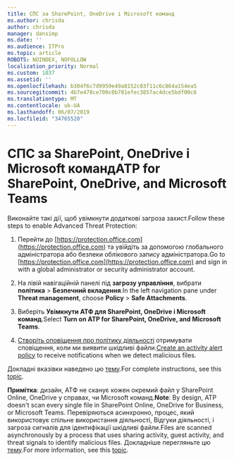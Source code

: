 ```yaml
---
title: СПС за SharePoint, OneDrive і Microsoft команд
ms.author: chrisda
author: chrisda
manager: dansimp
ms.date: ''
ms.audience: ITPro
ms.topic: article
ROBOTS: NOINDEX, NOFOLLOW
localization_priority: Normal
ms.custom: 1037
ms.assetid: ''
ms.openlocfilehash: b304f6c7d9959e49a8152c03f11c6c864a154ea5
ms.sourcegitcommit: 4b7e478ce700c0b781efec3857ac4dce5bdf00c6
ms.translationtype: MT
ms.contentlocale: uk-UA
ms.lasthandoff: 06/07/2019
ms.locfileid: "34765520"
---
```

# <a name="atp-for-sharepoint-onedrive-and-microsoft-teams"></a><span data-ttu-id="be5fe-102">СПС за SharePoint, OneDrive і Microsoft команд</span><span class="sxs-lookup"><span data-stu-id="be5fe-102">ATP for SharePoint, OneDrive, and Microsoft Teams</span></span>

<span data-ttu-id="be5fe-103">Виконайте такі дії, щоб увімкнути додаткові загроза захист.</span><span class="sxs-lookup"><span data-stu-id="be5fe-103">Follow these steps to enable Advanced Threat Protection:</span></span>

1. <span data-ttu-id="be5fe-104">Перейти до [https://protection.office.com](https://protection.office.com) та увійдіть за допомогою глобального адміністратора або безпеки облікового запису адміністратора.</span><span class="sxs-lookup"><span data-stu-id="be5fe-104">Go to [https://protection.office.com](https://protection.office.com) and sign in with a global administrator or security administrator account.</span></span>

2. <span data-ttu-id="be5fe-105">На лівій навігаційній панелі під **загрозу управління**, вибрати **політика** \> **Безпечний вкладення**.</span><span class="sxs-lookup"><span data-stu-id="be5fe-105">In the left navigation pane under **Threat management**, choose **Policy** \> **Safe Attachments**.</span></span>

3. <span data-ttu-id="be5fe-106">Виберіть **Увімкнути АТФ для SharePoint, OneDrive і Microsoft команд**.</span><span class="sxs-lookup"><span data-stu-id="be5fe-106">Select **Turn on ATP for SharePoint, OneDrive, and Microsoft Teams**.</span></span>

4. <span data-ttu-id="be5fe-107">[Створіть оповіщення про політику діяльності](https://docs.microsoft.com/office365/securitycompliance/create-activity-alerts) отримувати сповіщення, коли ми виявити шкідливі файли.</span><span class="sxs-lookup"><span data-stu-id="be5fe-107">[Create an activity alert policy](https://docs.microsoft.com/office365/securitycompliance/create-activity-alerts) to receive notifications when we detect malicious files.</span></span>

<span data-ttu-id="be5fe-108">Докладні вказівки наведено цю [тему](https://docs.microsoft.com/office365/securitycompliance/turn-on-atp-for-spo-odb-and-teams).</span><span class="sxs-lookup"><span data-stu-id="be5fe-108">For complete instructions, see this [topic](https://docs.microsoft.com/office365/securitycompliance/turn-on-atp-for-spo-odb-and-teams).</span></span>

<span data-ttu-id="be5fe-109">**Примітка**: дизайн, АТФ не сканує кожен окремий файл у SharePoint Online, OneDrive у справах, чи Microsoft команд.</span><span class="sxs-lookup"><span data-stu-id="be5fe-109">**Note**: By design, ATP doesn't scan every single file in SharePoint Online, OneDrive for Business, or Microsoft Teams.</span></span> <span data-ttu-id="be5fe-110">Перевіряються асинхронно, процес, який використовує спільне використання діяльності, Відгуки діяльності, і загроза сигналів для ідентифікації шкідливі файли.</span><span class="sxs-lookup"><span data-stu-id="be5fe-110">Files are scanned asynchronously by a process that uses sharing activity, guest activity, and threat signals to identify malicious files.</span></span> <span data-ttu-id="be5fe-111">Докладніше перегляньте цю [тему](https://docs.microsoft.com/office365/securitycompliance/atp-for-spo-odb-and-teams).</span><span class="sxs-lookup"><span data-stu-id="be5fe-111">For more information, see this [topic](https://docs.microsoft.com/office365/securitycompliance/atp-for-spo-odb-and-teams).</span></span>
